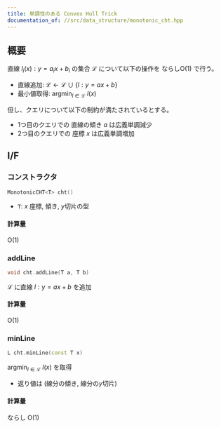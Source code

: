 ```yaml
---
title: 単調性のある Convex Hull Trick
documentation_of: //src/data_structure/monotonic_cht.hpp
---
```


## 概要

直線 $l _ i(x): y = a _ i x + b _ i$ の集合 $\mathcal{L}$ について以下の操作を ならし$\mathrm{O}(1)$ で行う。

- 直線追加: $\mathcal{L} \leftarrow \mathcal{L} \cup \lbrace l:y=ax+b \rbrace$
- 最小値取得: $\mathrm{argmin}_{l \in \mathcal{L}}\ l(x)$

但し、クエリについて以下の制約が満たされているとする。  
- 1つ目のクエリでの 直線の傾き $a$ は広義単調減少
- 2つ目のクエリでの 座標 $x$ は広義単調増加

## I/F

### コンストラクタ

```cpp
MonotonicCHT<T> cht()
```

- `T`: $x$ 座標, 傾き, $y$切片の型

#### 計算量

$\mathrm{O}(1)$

### addLine

```cpp
void cht.addLine(T a, T b)
```

$\mathcal{L}$ に直線 $l: y=ax+b$ を追加

#### 計算量

$\mathrm{O}(1)$

### minLine

```cpp
L cht.minLine(const T x)
```

$\mathrm{argmin}_{l \in \mathcal{L}}\ l(x)$ を取得

- 返り値は (線分の傾き, 線分の$y$切片)

#### 計算量

ならし $\mathrm{O}(1)$

